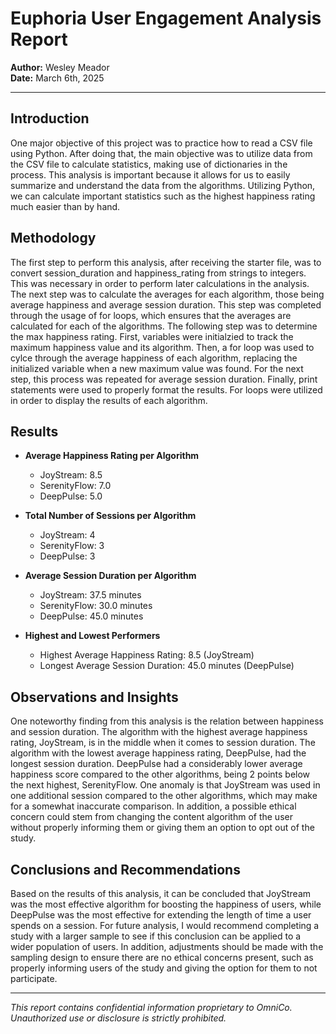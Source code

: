 # Euphoria User Engagement Analysis Report

**Author:** Wesley Meador  
**Date:** March 6th, 2025

---

## Introduction

One major objective of this project was to practice how to read a CSV file using Python. After doing that, the main objective was to utilize data from the CSV file to calculate statistics, making use of dictionaries in the process. This analysis is important because it allows for us to easily summarize and understand the data from the algorithms. Utilizing Python, we can calculate important statistics such as the highest happiness rating much easier than by hand.

## Methodology

The first step to perform this analysis, after receiving the starter file, was to convert session_duration and happiness_rating from strings to integers. This was necessary in order to perform later calculations in the analysis. The next step was to calculate the averages for each algorithm, those being average happiness and average session duration. This step was completed through the usage of for loops, which ensures that the averages are calculated for each of the algorithms. The following step was to determine the max happiness rating. First, variables were initialzied to track the maximum happiness value and its algorithm. Then, a for loop was used to cylce through the average happiness of each algorithm, replacing the initialized variable when a new maximum value was found. For the next step, this process was repeated for average session duration. Finally, print statements were used to properly format the results. For loops were utilized in order to display the results of each algorithm.

## Results

- **Average Happiness Rating per Algorithm**

  - JoyStream: 8.5
  - SerenityFlow: 7.0
  - DeepPulse: 5.0

- **Total Number of Sessions per Algorithm**

  - JoyStream: 4
  - SerenityFlow: 3
  - DeepPulse: 3

- **Average Session Duration per Algorithm**

  - JoyStream: 37.5 minutes
  - SerenityFlow: 30.0 minutes
  - DeepPulse: 45.0 minutes

- **Highest and Lowest Performers**
  - Highest Average Happiness Rating: 8.5 (JoyStream)
  - Longest Average Session Duration: 45.0 minutes (DeepPulse)

## Observations and Insights

One noteworthy finding from this analysis is the relation between happiness and session duration. The algorithm with the highest average happiness rating, JoyStream, is in the middle when it comes to session duration. The algorithm with the lowest average happiness rating, DeepPulse, had the longest session duration. DeepPulse had a considerably lower average happiness score compared to the other algorithms, being 2 points below the next highest, SerenityFlow. One anomaly is that JoyStream was used in one additional session compared to the other algorithms, which may make for a somewhat inaccurate comparison. In addition, a possible ethical concern could stem from changing the content algorithm of the user without properly informing them or giving them an option to opt out of the study. 

## Conclusions and Recommendations

Based on the results of this analysis, it can be concluded that JoyStream was the most effective algorithm for boosting the happiness of users, while DeepPulse was the most effective for extending the length of time a user spends on a session. For future analysis, I would recommend completing a study with a larger sample to see if this conclusion can be applied to a wider population of users. In addition, adjustments should be made with the sampling design to ensure there are no ethical concerns present, such as properly informing users of the study and giving the option for them to not participate.

---

_This report contains confidential information proprietary to OmniCo. Unauthorized use or disclosure is strictly prohibited._
